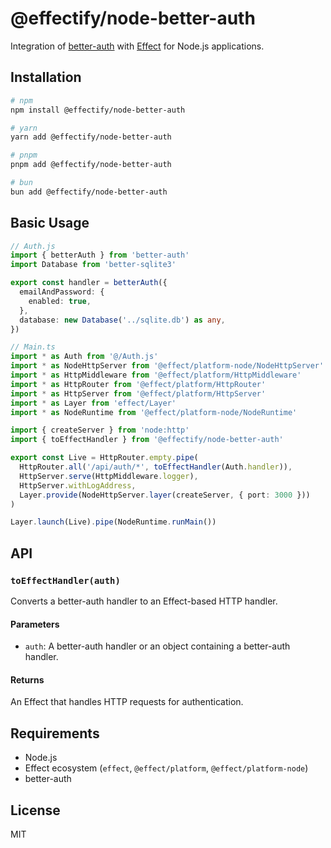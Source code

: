 # @effectify/node-better-auth

Integration of [better-auth](https://github.com/lucasavila00/better-auth) with [Effect](https://effect.website/) for Node.js applications.

## Installation

```bash
# npm
npm install @effectify/node-better-auth

# yarn
yarn add @effectify/node-better-auth

# pnpm
pnpm add @effectify/node-better-auth

# bun
bun add @effectify/node-better-auth
```

## Basic Usage

```typescript
// Auth.js
import { betterAuth } from 'better-auth'
import Database from 'better-sqlite3'

export const handler = betterAuth({
  emailAndPassword: {
    enabled: true,
  },
  database: new Database('../sqlite.db') as any,
})

// Main.ts
import * as Auth from '@/Auth.js'
import * as NodeHttpServer from '@effect/platform-node/NodeHttpServer'
import * as HttpMiddleware from '@effect/platform/HttpMiddleware'
import * as HttpRouter from '@effect/platform/HttpRouter'
import * as HttpServer from '@effect/platform/HttpServer'
import * as Layer from 'effect/Layer'
import * as NodeRuntime from '@effect/platform-node/NodeRuntime'

import { createServer } from 'node:http'
import { toEffectHandler } from '@effectify/node-better-auth'

export const Live = HttpRouter.empty.pipe(
  HttpRouter.all('/api/auth/*', toEffectHandler(Auth.handler)),
  HttpServer.serve(HttpMiddleware.logger),
  HttpServer.withLogAddress,
  Layer.provide(NodeHttpServer.layer(createServer, { port: 3000 }))
)

Layer.launch(Live).pipe(NodeRuntime.runMain())
```

## API

### `toEffectHandler(auth)`

Converts a better-auth handler to an Effect-based HTTP handler.

#### Parameters

- `auth`: A better-auth handler or an object containing a better-auth handler.

#### Returns

An Effect that handles HTTP requests for authentication.

## Requirements

- Node.js
- Effect ecosystem (`effect`, `@effect/platform`, `@effect/platform-node`)
- better-auth

## License

MIT